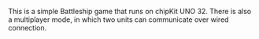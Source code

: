 This is a simple Battleship game that runs on chipKit UNO 32. There is also a multiplayer mode, in which two 
units can communicate over wired connection.

